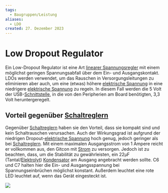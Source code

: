 ```yaml
---
tags:
  - Baugruppen/Leistung
aliases:
  - LDO
created: 27. Dezember 2023
---
```



# Low Dropout Regulator

Ein Low-Dropout Regulator ist eine Art [linearer Spannungsregler](Linearregler.md) mit einem möglichst geringen Spannungsabfall über dem Ein- und Ausgangskontakt.
LDOs werden verwendet, um das Rauschen in Versorgungsleitungen zu eliminieren aber auch, um eine (etwas) höhere [elektrische Spannung](../../Elektrotechnik/elektrische%20Spannung.md) in eine niedrigere [elektrische Spannung](../../Elektrotechnik/elektrische%20Spannung.md) zu regeln. In diesem Fall werden die 5 Volt der USB-[Schnittstelle](../../Digitaltechnik/Interfaces/{MOC}%20Schnittstellen.md), in die von den Peripherien am Board benötigten, 3,3 Volt heruntergeregelt.

## Vorteil gegenüber [Schaltreglern](Schaltnetzteil.md)

Gegenüber [Schaltreglern](Schaltnetzteil.md) haben sie den Vorteil, dass sie kompakt sind und kein Schaltrauschen verursachen. Auch der Wirkungsgrad ist aufgrund der niedrigen Dropout-[elektrische Spannung](../../Elektrotechnik/elektrische%20Spannung.md) hoch genug, jedoch geringer als bei [Schaltreglern](Schaltnetzteil.md).
Mit einem maximalen Ausgangsstrom von 1 Ampere reicht er vollkommen aus, den Gitcon mit [Strom](../../Elektrotechnik/elektrischer%20Strom.md) zu versorgen. Jedoch ist zu beachten, dass, um die Stabilität zu gewährleisten, ein 22μF (Tantal/[Elektrolyt](../../Chemie/Elektrochemie.md)) [Kondensator](../../Elektrotechnik/Kapazität.md) am Ausgang angebracht werden sollte.
C6 und C7 halten hier die Ein- und Ausgangsspannung bei Spannungseinbrüchen möglichst konstant. Außerdem leuchtet eine rote LED leuchtet auf, wenn das Gerät eingesteckt ist.

![](assets/Pasted%20image%2020231227001552.png)